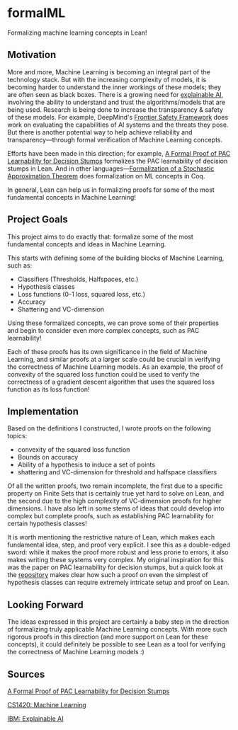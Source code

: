 # formalML
Formalizing machine learning concepts in Lean!

## Motivation
More and more, Machine Learning is becoming an integral part of the technology stack. But with the increasing complexity of models, it is becoming harder to understand the inner workings of these models; they are often seen as black boxes. There is a growing need for [explainable AI](https://www.ibm.com/topics/explainable-ai#:~:text=Explainable%20artificial%20intelligence%20(XAI)%20is,created%20by%20machine%20learning%20algorithms.), involving the ability to understand and trust the algorithms/models that are being used. 
Research is being done to increase the transparency & safety of these models. For example, DeepMind's [Frontier Safety Framework](https://deepmind.google/discover/blog/introducing-the-frontier-safety-framework/) does work on evaluating the capabilities of AI systems and the threats they pose. But there is another potential way to help achieve reliability and transparency—through formal verification of Machine Learning concepts.

Efforts have been made in this direction; for example, [A Formal Proof of PAC Learnability for Decision Stumps](https://jtristan.github.io/papers/cpp21.pdf) formalizes the PAC learnability of decision stumps in Lean. And in other languages—[Formalization of a Stochastic Approximation Theorem](https://arxiv.org/abs/2202.05959) does formalization on ML concepts in Coq.

In general, Lean can help us in formalizing proofs for some of the most fundamental concepts in Machine Learning!


## Project Goals
This project aims to do exactly that: formalize some of the most fundamental concepts and ideas in Machine Learning.

This starts with defining some of the building blocks of Machine Learning, such as:
- Classifiers (Thresholds, Halfspaces, etc.)
- Hypothesis classes
- Loss functions (0-1 loss, squared loss, etc.)
- Accuracy
- Shattering and VC-dimension

Using these formalized concepts, we can prove some of their properties and begin to consider even more complex concepts, such as PAC learnability!

Each of these proofs has its own significance in the field of Machine Learning, and similar proofs at a larger scale could be crucial in verifying the correctness of Machine Learning models. As an example, the proof of convexity of the squared loss function could be used to verify the correctness of a gradient descent algorithm that uses the squared loss function as its loss function!

## Implementation

Based on the definitions I constructed, I wrote proofs on the following topics:
- convexity of the squared loss function
- Bounds on accuracy
- Ability of a hypothesis to induce a set of points
- shattering and VC-dimension for threshold and halfspace classifiers

Of all the written proofs, two remain incomplete, the first due to a specific property on Finite Sets that is certainly true yet hard to solve on Lean, and the second due to the high complexity of VC-dimension proofs for higher dimensions. I have also left in some stems of ideas that could develop into complex but complete proofs, such as establishing PAC learnability for certain hypothesis classes!

It is worth mentioning the restrictive nature of Lean, which makes each fundamental idea, step, and proof very explicit. I see this as a double-edged sword: while it makes the proof more robust and less prone to errors, it also makes writing these systems very complex. My original inspiration for this was the paper on PAC learnability for decision stumps, but a quick look at the [repository](https://github.com/jtristan/stump-learnable) makes clear how such a proof on even the simplest of hypothesis classes can require extremely intricate setup and proof on Lean.

## Looking Forward
The ideas expressed in this project are certainly a baby step in the direction of formalizing truly applicable Machine Learning concepts. With more such rigorous proofs in this direction (and more support on Lean for these concepts), it could definitely be possible to see Lean as a tool for verifying the correctness of Machine Learning models :)

<!-- ### A note on switching projects
Originally, I aimed to work on something completely different–formalizing deductive reasoning and fallacies in Lean. My aim was to be able to apply this formalization to a self-defined object system similar to the one set up by [`LeanReasoner`](https://arxiv.org/html/2403.13312v1):
- Create a basic formalization for deductive reasoning:
    - Soundness
    - Validity
    - Completeness
    - Fallaciousness
- Prove properties on the formalization
- Create a basic formalization for various fallacies
    - Strawman argument
    - Circular reasoning
    - Ad hominem
    - False cause
    - Slippery slope
    And so on...
- Prove that these are fallacies
- Prove some things that are not fallacies
- Prove that these are not sound/complete/valid
- Prove properties on them
    - Circular reasoning is equivalent to begging the question (or not)
    - One fallacy implies another fallacy (or not)
- Take some real-world examples and prove that they are fallacies and hence not sound/complete/valid
    - Defined object system similar to the one set up by `LeanReasoner` ([paper linked here](https://arxiv.org/html/2403.13312v1))
- Potential metaprogramming to create a Lean system to automatically prove fallacies -->


## Sources
[A Formal Proof of PAC Learnability for Decision Stumps](https://jtristan.github.io/papers/cpp21.pdf)

[CS1420: Machine Learning](https://cs1420.vercel.app/)

[IBM: Explainable AI](https://www.ibm.com/topics/explainable-ai#:~:text=Explainable%20artificial%20intelligence%20(XAI)%20is,created%20by%20machine%20learning%20algorithms.)


<!-- [Intro to Logic](http://intrologic.stanford.edu/videos/video_01.html?section=1)

[LeanReasoner: Boosting Complex Logical Reasoning with Lean](https://arxiv.org/html/2403.13312v1)

[Intuitionistic Propositional Logic](https://arxiv.org/pdf/2410.23765) -->